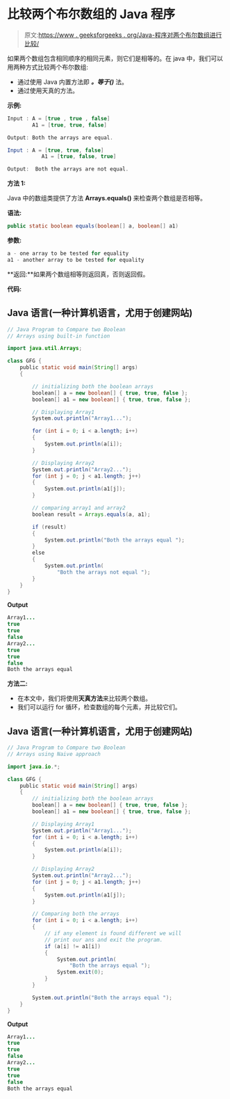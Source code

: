 # 比较两个布尔数组的 Java 程序

> 原文:[https://www . geeksforgeeks . org/Java-程序对两个布尔数组进行比较/](https://www.geeksforgeeks.org/java-program-to-compare-two-boolean-arrays/)

如果两个数组包含相同顺序的相同元素，则它们是相等的。在 java 中，我们可以用两种方式比较两个布尔数组:

*   通过使用 Java 内置方法即 ***。等于()*** 法。
*   通过使用天真的方法。

**示例:**

```java
Input : A = [true , true , false]
        A1 = [true, true, false]

Output: Both the arrays are equal.

Input : A = [true, true, false]
           A1 = [true, false, true]

Output:  Both the arrays are not equal.
```

**方法 1:**

Java 中的数组类提供了方法 **Arrays.equals()** 来检查两个数组是否相等。

**语法:**

```java
public static boolean equals(boolean[] a, boolean[] a1)
```

**参数:**

```java
a - one array to be tested for equality
a1 - another array to be tested for equality
```

**返回:**如果两个数组相等则返回真，否则返回假。

**代码:**

## Java 语言(一种计算机语言，尤用于创建网站)

```java
// Java Program to Compare two Boolean
// Arrays using built-in function

import java.util.Arrays;

class GFG {
    public static void main(String[] args)
    {

        // initializing both the boolean arrays
        boolean[] a = new boolean[] { true, true, false };
        boolean[] a1 = new boolean[] { true, true, false };

        // Displaying Array1
        System.out.println("Array1...");

        for (int i = 0; i < a.length; i++) 
        {
            System.out.println(a[i]);
        }

        // Displaying Array2
        System.out.println("Array2...");
        for (int j = 0; j < a1.length; j++) 
        {
            System.out.println(a1[j]);
        }

        // comparing array1 and array2
        boolean result = Arrays.equals(a, a1);

        if (result) 
        {
            System.out.println("Both the arrays equal ");
        }
        else
        {
            System.out.println(
                "Both the arrays not equal ");
        }
    }
}
```

**Output**

```java
Array1...
true
true
false
Array2...
true
true
false
Both the arrays equal
```

**方法二:**

*   在本文中，我们将使用**天真方法**来比较两个数组。
*   我们可以运行 for 循环，检查数组的每个元素，并比较它们。

## Java 语言(一种计算机语言，尤用于创建网站)

```java
// Java Program to Compare two Boolean
// Arrays using Naive approach

import java.io.*;

class GFG {
    public static void main(String[] args)
    {
        // initializing both the boolean arrays
        boolean[] a = new boolean[] { true, true, false };
        boolean[] a1 = new boolean[] { true, true, false };

        // Displaying Array1
        System.out.println("Array1...");
        for (int i = 0; i < a.length; i++) 
        {
            System.out.println(a[i]);
        }

        // Displaying Array2
        System.out.println("Array2...");
        for (int j = 0; j < a1.length; j++) 
        {
            System.out.println(a1[j]);
        }

        // Comparing both the arrays
        for (int i = 0; i < a.length; i++)
        {
            // if any element is found different we will
            // print our ans and exit the program.
            if (a[i] != a1[i]) 
            {
                System.out.println(
                    "Both the arrays equal ");
                System.exit(0);
            }
        }

        System.out.println("Both the arrays equal ");
    }
}
```

**Output**

```java
Array1...
true
true
false
Array2...
true
true
false
Both the arrays equal
```